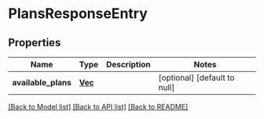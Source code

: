 # PlansResponseEntry

## Properties

| Name                | Type                     | Description | Notes                        |
| ------------------- | ------------------------ | ----------- | ---------------------------- |
| **available_plans** | [**Vec<Plan>**](Plan.md) |             | [optional] [default to null] |

[[Back to Model list]](../README.md#documentation-for-models) [[Back to API list]](../README.md#documentation-for-api-endpoints) [[Back to README]](../README.md)
